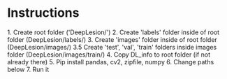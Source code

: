 # Instructions

1\. Create root folder ('DeepLesion/')
2\. Create 'labels' folder inside of root folder (DeepLesion/labels/)
3\. Create 'images' folder inside of root folder (DeepLesion/images/)
3.5	Create 'test', 'val', 'train' folders inside images folder (DeepLesion/images/train/)
4\. Copy DL_info to root folder (if not already there)
5\. Pip install pandas, cv2, zipfile, numpy
6\. Change paths below
7\. Run it